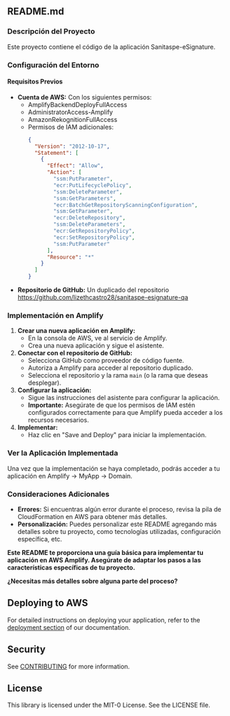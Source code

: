 ## README.md

### Descripción del Proyecto
Este proyecto contiene el código de la aplicación Sanitaspe-eSignature.

### Configuración del Entorno
#### Requisitos Previos
* **Cuenta de AWS:** Con los siguientes permisos:
  * AmplifyBackendDeployFullAccess
  * AdministratorAccess-Amplify
  * AmazonRekognitionFullAccess
  * Permisos de IAM adicionales:
    ```json
    {
      "Version": "2012-10-17",
      "Statement": [
        {
          "Effect": "Allow",
          "Action": [
            "ssm:PutParameter",
            "ecr:PutLifecyclePolicy",
            "ssm:DeleteParameter",
            "ssm:GetParameters",
            "ecr:BatchGetRepositoryScanningConfiguration",
            "ssm:GetParameter",
            "ecr:DeleteRepository",
            "ssm:DeleteParameters",
            "ecr:GetRepositoryPolicy",
            "ecr:SetRepositoryPolicy",
            "ssm:PutParameter"
          ],
          "Resource": "*"
        }
      ]
    }
    ```
* **Repositorio de GitHub:** Un duplicado del repositorio https://github.com/lizethcastro28/sanitaspe-esignature-qa

### Implementación en Amplify
1. **Crear una nueva aplicación en Amplify:**
   * En la consola de AWS, ve al servicio de Amplify.
   * Crea una nueva aplicación y sigue el asistente.
2. **Conectar con el repositorio de GitHub:**
   * Selecciona GitHub como proveedor de código fuente.
   * Autoriza a Amplify para acceder al repositorio duplicado.
   * Selecciona el repositorio y la rama `main` (o la rama que deseas desplegar).
3. **Configurar la aplicación:**
   * Sigue las instrucciones del asistente para configurar la aplicación.
   * **Importante:** Asegúrate de que los permisos de IAM estén configurados correctamente para que Amplify pueda acceder a los recursos necesarios.
4. **Implementar:**
   * Haz clic en "Save and Deploy" para iniciar la implementación.

### Ver la Aplicación Implementada
Una vez que la implementación se haya completado, podrás acceder a tu aplicación en Amplify -> MyApp -> Domain.

### Consideraciones Adicionales
* **Errores:** Si encuentras algún error durante el proceso, revisa la pila de CloudFormation en AWS para obtener más detalles.
* **Personalización:** Puedes personalizar este README agregando más detalles sobre tu proyecto, como tecnologías utilizadas, configuración específica, etc.

**Este README te proporciona una guía básica para implementar tu aplicación en AWS Amplify. Asegúrate de adaptar los pasos a las características específicas de tu proyecto.**

**¿Necesitas más detalles sobre alguna parte del proceso?**
## Deploying to AWS

For detailed instructions on deploying your application, refer to the [deployment section](https://docs.amplify.aws/react/start/quickstart/#deploy-a-fullstack-app-to-aws) of our documentation.

## Security

See [CONTRIBUTING](CONTRIBUTING.md#security-issue-notifications) for more information.

## License

This library is licensed under the MIT-0 License. See the LICENSE file.